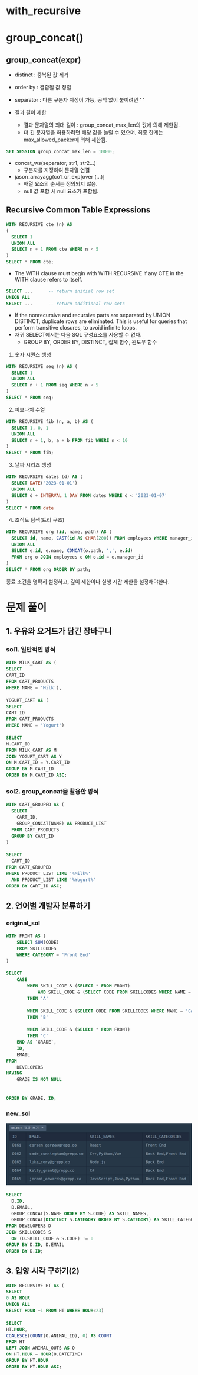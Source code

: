# with_recursive
# group_concat()

## group_concat(expr)
- distinct : 중복된 값 제거
- order by : 결합될 값 정렬
- separator : 다른 구분자 지정이 가능, 공백 없이 붙이려면 ' '

- 결과 길이 제한
	- 결과 문자열의 최대 길이 : group_concat_max_len의 값에 의해 제한됨.
	- 더 긴 문자열을 허용하려면 해당 값을 늘릴 수 있으며, 최종 한계는 max_allowed_packer에 의해 제한됨.

```SQL
SET SESSION group_concat_max_len = 10000;
```

- concat_ws(separator, str1, str2...)
	- 구분자를 지정하여 문자열 연결
- jason_arrayagg(co1_or_exp[over (...)]
	- 배열 요소의 순서는 정의되지 않음.
	- null 값 포함 시 null 요소가 포함됨.


## Recursive Common Table Expressions
```SQL
WITH RECURSIVE cte (n) AS
(
  SELECT 1
  UNION ALL
  SELECT n + 1 FROM cte WHERE n < 5
)
SELECT * FROM cte;
```

- The WITH clause must begin with WITH RECURSIVE if any CTE in the WITH clause refers to itself. 

```SQL
SELECT ...      -- return initial row set
UNION ALL
SELECT ...      -- return additional row sets
```

- If the nonrecursive and recursive parts are separated by UNION DISTINCT, duplicate rows are eliminated. This is useful for queries that perform transitive closures, to avoid infinite loops.
- 재귀 SELECT에서는 다음 SQL 구성요소를 사용할 수 없다.
	- GROUP BY, ORDER BY, DISTINCT, 집계 함수, 윈도우 함수

1. 숫자 시퀀스 생성
```SQL
WITH RECURSIVE seq (n) AS (
  SELECT 1
  UNION ALL
  SELECT n + 1 FROM seq WHERE n < 5
)
SELECT * FROM seq;
```

2. 피보나치 수열
```SQL
WITH RECURSIVE fib (n, a, b) AS (
  SELECT 1, 0, 1
  UNION ALL
  SELECT n + 1, b, a + b FROM fib WHERE n < 10
)
SELECT * FROM fib;
```

3. 날짜 시리즈 생성
```SQL
WITH RECURSIVE dates (d) AS (
  SELECT DATE('2023-01-01')
  UNION ALL
  SELECT d + INTERVAL 1 DAY FROM dates WHERE d < '2023-01-07'
)
SELECT * FROM date
```

4. 조직도 탐색(트리 구조)
```SQL
WITH RECURSIVE org (id, name, path) AS (
  SELECT id, name, CAST(id AS CHAR(200)) FROM employees WHERE manager_id IS NULL
  UNION ALL
  SELECT e.id, e.name, CONCAT(o.path, ',', e.id)
  FROM org o JOIN employees e ON o.id = e.manager_id
)
SELECT * FROM org ORDER BY path;
```

종료 조건을 명확히 설정하고, 깊이 제한이나 실행 시간 제한을 설정해야한다.


# 문제 풀이
## 1. 우유와 요거트가 담긴 장바구니

### sol1. 일반적인 방식
```SQL
WITH MILK_CART AS (
SELECT
CART_ID
FROM CART_PRODUCTS
WHERE NAME = 'Milk'),

YOGURT_CART AS (
SELECT
CART_ID
FROM CART_PRODUCTS
WHERE NAME = 'Yogurt')

SELECT
M.CART_ID
FROM MILK_CART AS M
JOIN YOGURT_CART AS Y
ON M.CART_ID = Y.CART_ID
GROUP BY M.CART_ID
ORDER BY M.CART_ID ASC;
```
### sol2. group_concat을 활용한 방식
```SQL
WITH CART_GROUPED AS (
  SELECT
    CART_ID,
    GROUP_CONCAT(NAME) AS PRODUCT_LIST
  FROM CART_PRODUCTS
  GROUP BY CART_ID
)

SELECT
  CART_ID
FROM CART_GROUPED
WHERE PRODUCT_LIST LIKE '%Milk%'
  AND PRODUCT_LIST LIKE '%Yogurt%'
ORDER BY CART_ID ASC;
```

## 2. 언어별 개발자 분류하기

### original_sol
```SQL
WITH FRONT AS (
    SELECT SUM(CODE)
    FROM SKILLCODES
    WHERE CATEGORY = 'Front End'
)

SELECT
    CASE 
        WHEN SKILL_CODE & (SELECT * FROM FRONT) 
            AND SKILL_CODE & (SELECT CODE FROM SKILLCODES WHERE NAME = 'python')
        THEN 'A'
        
        WHEN SKILL_CODE & (SELECT CODE FROM SKILLCODES WHERE NAME = 'C#')
        THEN 'B'
        
        WHEN SKILL_CODE & (SELECT * FROM FRONT)
        THEN 'C'
    END AS `GRADE`, 
    ID,
    EMAIL
FROM
    DEVELOPERS
HAVING
    GRADE IS NOT NULL


ORDER BY GRADE, ID;
```

### new_sol
![show](../Images1/w4_1.png)
```SQL
SELECT
  D.ID,
  D.EMAIL,
  GROUP_CONCAT(S.NAME ORDER BY S.CODE) AS SKILL_NAMES,
  GROUP_CONCAT(DISTINCT S.CATEGORY ORDER BY S.CATEGORY) AS SKILL_CATEGORIES
FROM DEVELOPERS D
JOIN SKILLCODES S
  ON (D.SKILL_CODE & S.CODE) != 0
GROUP BY D.ID, D.EMAIL
ORDER BY D.ID;
```

## 3. 입양 시각 구하기(2)
```SQL
WITH RECURSIVE HT AS (
SELECT 
0 AS HOUR
UNION ALL
SELECT HOUR +1 FROM HT WHERE HOUR<23)

SELECT
HT.HOUR,
COALESCE(COUNT(O.ANIMAL_ID), 0) AS COUNT
FROM HT
LEFT JOIN ANIMAL_OUTS AS O
ON HT.HOUR = HOUR(O.DATETIME)
GROUP BY HT.HOUR
ORDER BY HT.HOUR ASC;
```






